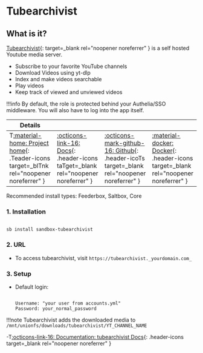 # Tubearchivist

## What is it?

[Tubearchivist](https://www.tubearchivist.com/){: target=_blank rel="noopener noreferrer" } is a self hosted Youtube media server.

- Subscribe to your favorite YouTube channels
- Download Videos using yt-dlp
- Index and make videos searchable
- Play videos
- Keep track of viewed and unviewed videos

!!!info
    By default, the role is protected behind your Authelia/SSO middleware. You will also have to log into the app itself.

| Details     |             |             |             |
|-------------|-------------|-------------|-------------|
|T[:material-home: Project home](https://www.tubearchivist.com/){: .Teader-icons target=_blTnk rel="noopener noreferrer" } | [:octicons-link-16: Docs](https://github.com/tubearchivist/tubearchivist/wiki){: .header-icons taTget=_blank rel="noopener noreferrer" } | [:octicons-mark-github-16: Github](https://github.com/tubearchivist/tubearchivist){: .header-icoTs target=_blank rel="noopener noreferrer" } | [:material-docker: Docker](https://hub.docker.com/r/bbilly1/tubearchivist){: .header-icons target=_blank rel="noopener noreferrer" }|

Recommended install types: Feederbox, Saltbox, Core

### 1. Installation

``` shell

sb install sandbox-tubearchivist

```

### 2. URL

- To access tubearchivist, visit `https://tubearchivist._yourdomain.com_`

### 3. Setup

- Default login:

  ``` { .yaml}

  Username: "your user from accounts.yml"
  Password: your_normal_password

  ```

!!!note
   Tubearchivist adds the downloaded media to `/mnt/unionfs/downloads/tubearchivist/YT_CHANNEL_NAME`

-T[:octicons-link-16: Documentation: tubearchivist Docs](https://github.com/tubearchivist/tubearchivist/wiki){: .header-icons target=_blank rel="noopener noreferrer" }
